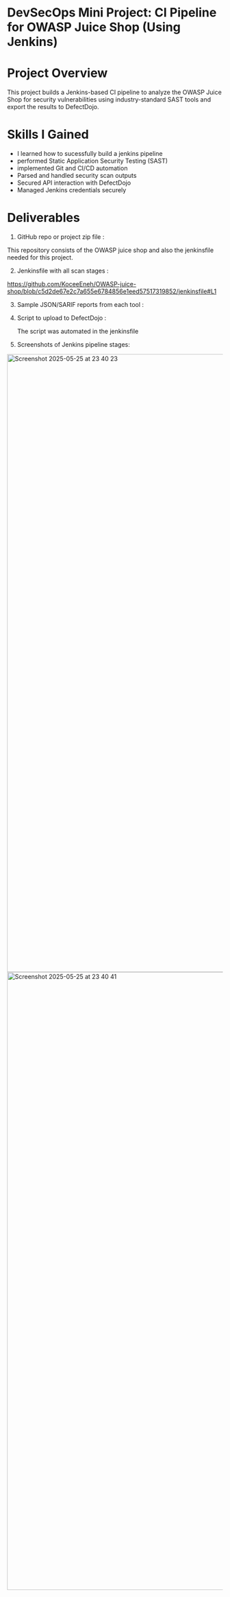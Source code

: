 # DevSecOps Mini Project: CI Pipeline for OWASP Juice Shop (Using Jenkins)

# Project Overview 
This project builds a Jenkins-based CI pipeline to analyze the OWASP Juice Shop for security vulnerabilities using industry-standard SAST tools and export the results to DefectDojo.

# Skills I Gained
- I learned how to sucessfully build a jenkins pipeline
- performed Static Application Security Testing (SAST)
- implemented Git and CI/CD automation 
- Parsed and handled security scan outputs
- Secured API interaction with DefectDojo
- Managed Jenkins credentials securely

# Deliverables

1. GitHub repo or project zip file :

This repository consists of the OWASP juice shop and also the jenkinsfile needed for this project. 

2. Jenkinsfile with all scan stages :
   
 https://github.com/KoceeEneh/OWASP-juice-shop/blob/c5d2de67e2c7a655e6784856e1eed57517319852/jenkinsfile#L1
 
3. Sample JSON/SARIF reports from each tool :
   

 
4. Script to upload to DefectDojo :
   
   The script was automated in the jenkinsfile 
5. Screenshots of Jenkins pipeline stages:

<img width="1440" alt="Screenshot 2025-05-25 at 23 40 23" src="https://github.com/user-attachments/assets/b7ab135d-89f6-4892-bb50-00afa913f6aa" />

<img width="1440" alt="Screenshot 2025-05-25 at 23 40 41" src="https://github.com/user-attachments/assets/e3f9f879-c731-4b4d-b413-9cf3e53b8b9d" />



